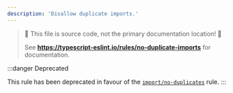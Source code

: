 ```yaml
---
description: 'Disallow duplicate imports.'
---
```


> 🛑 This file is source code, not the primary documentation location! 🛑
>
> See **https://typescript-eslint.io/rules/no-duplicate-imports** for documentation.

:::danger Deprecated

This rule has been deprecated in favour of the [`import/no-duplicates`](https://github.com/import-js/eslint-plugin-import/blob/HEAD/docs/rules/no-duplicates.md) rule.
:::

